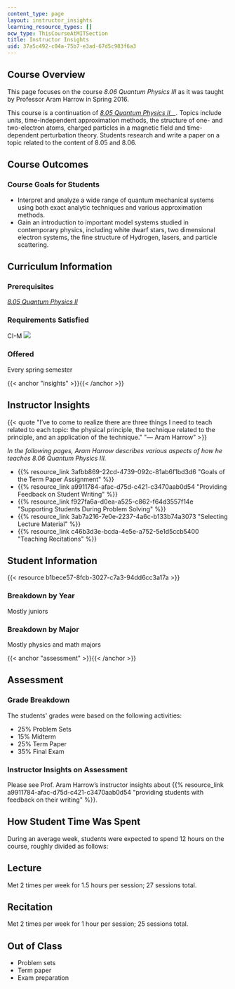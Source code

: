 ```yaml
---
content_type: page
layout: instructor_insights
learning_resource_types: []
ocw_type: ThisCourseAtMITSection
title: Instructor Insights
uid: 37a5c492-c04a-75b7-e3ad-67d5c983f6a3
---
```


Course Overview
---------------

This page focuses on the course _8.06 Quantum Physics III_ as it was taught by Professor Aram Harrow in Spring 2016.

This course is a continuation of _[8.05 Quantum Physics II](/courses/8-422-atomic-and-optical-physics-ii-spring-2013)__._ Topics include units, time-independent approximation methods, the structure of one- and two-electron atoms, charged particles in a magnetic field and time-dependent perturbation theory. Students research and write a paper on a topic related to the content of 8.05 and 8.06.

Course Outcomes
---------------

### Course Goals for Students

*   Interpret and analyze a wide range of quantum mechanical systems using both exact analytic techniques and various approximation methods.
*   Gain an introduction to important model systems studied in contemporary physics, including white dwarf stars, two dimensional electron systems, the fine structure of Hydrogen, lasers, and particle scattering.

Curriculum Information
----------------------

### Prerequisites

_[8.05 Quantum Physics II](/courses/8-422-atomic-and-optical-physics-ii-spring-2013)_

### Requirements Satisfied

CI-M ![](/images/educator/icon-question-cim.png)

### Offered

Every spring semester

{{< anchor "insights" >}}{{< /anchor >}}

Instructor Insights
-------------------

{{< quote "I’ve to come to realize there are three things I need to teach related to each topic: the physical principle, the technique related to the principle, and an application of the technique." "— Aram Harrow" >}}

_In the following pages, Aram Harrow describes various aspects of how he teaches 8.06 Quantum Physics III._

*   {{% resource_link 3afbb869-22cd-4739-092c-81ab6f1bd3d6 "Goals of the Term Paper Assignment" %}}
*   {{% resource_link a9911784-afac-d75d-c421-c3470aab0d54 "Providing Feedback on Student Writing" %}}
*   {{% resource_link f927fa6a-d0ea-a525-c862-f64d3557f14e "Supporting Students During Problem Solving" %}}
*   {{% resource_link 3ab7a216-7e0e-2237-4a6c-b133b74a3073 "Selecting Lecture Material" %}}
*   {{% resource_link c46b3d3e-bcda-4e5e-a752-5e1d5ccb5400 "Teaching Recitations" %}}

Student Information
-------------------

{{< resource b1bece57-8fcb-3027-c7a3-94dd6cc3a17a >}}

### Breakdown by Year

Mostly juniors

### Breakdown by Major

Mostly physics and math majors

{{< anchor "assessment" >}}{{< /anchor >}}

Assessment
----------

### Grade Breakdown

The students' grades were based on the following activities:

- 25% Problem Sets
- 15% Midterm
- 25% Term Paper
- 35% Final Exam

### Instructor Insights on Assessment

Please see Prof. Aram Harrow’s instructor insights about {{% resource_link a9911784-afac-d75d-c421-c3470aab0d54 "providing students with feedback on their writing" %}}.

How Student Time Was Spent
--------------------------

During an average week, students were expected to spend 12 hours on the course, roughly divided as follows:

Lecture
-------

Met 2 times per week for 1.5 hours per session; 27 sessions total.

Recitation
----------

Met 2 times per week for 1 hour per session; 25 sessions total.

Out of Class
------------

*   Problem sets
*   Term paper
*   Exam preparation